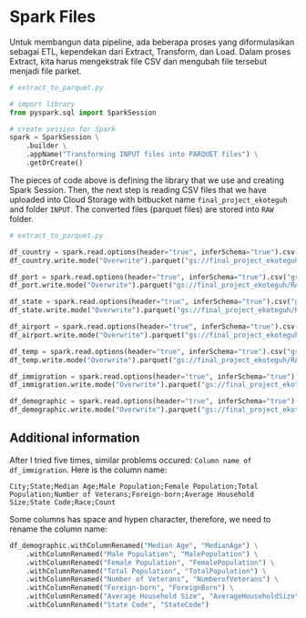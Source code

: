 # Spark Files

Untuk membangun data pipeline, ada beberapa proses yang diformulasikan sebagai ETL, kependekan dari Extract, Transform, dan Load. Dalam proses Extract, kita harus mengekstrak file CSV dan mengubah file tersebut menjadi file parket.

```python
# extract_to_parquet.py

# import library
from pyspark.sql import SparkSession

# create session for Spark
spark = SparkSession \
    .builder \
    .appName("Transforming INPUT files into PARQUET files") \
    .getOrCreate()
```

The pieces of code above is defining the library that we use and creating Spark Session. Then, the next step is reading CSV files that we have uploaded into Cloud Storage with bitbucket name `final_project_ekoteguh` and folder `INPUT`. The converted files (parquet files) are stored into `RAW` folder.

```python
# extract_to_parquet.py

df_country = spark.read.options(header="true", inferSchema="true").csv("gs://final_project_ekoteguh/INPUT/USCOUNTRY.csv")
df_country.write.mode("Overwrite").parquet("gs://final_project_ekoteguh/RAW/uscountry.parquet")

df_port = spark.read.options(header="true", inferSchema="true").csv("gs://final_project_ekoteguh/INPUT/USPORT.csv")
df_port.write.mode("Overwrite").parquet("gs://final_project_ekoteguh/RAW/usport.parquet")

df_state = spark.read.options(header="true", inferSchema="true").csv("gs://final_project_ekoteguh/INPUT/USSTATE.csv")
df_state.write.mode("Overwrite").parquet("gs://final_project_ekoteguh/RAW/usstate.parquet")

df_airport = spark.read.options(header="true", inferSchema="true").csv("gs://final_project_ekoteguh/INPUT/airport-codes_csv.csv")
df_airport.write.mode("Overwrite").parquet("gs://final_project_ekoteguh/RAW/airportcodes.parquet")

df_temp = spark.read.options(header="true", inferSchema="true").csv("gs://final_project_ekoteguh/INPUT/GlobalLandTemperaturesByCity.csv")
df_temp.write.mode("Overwrite").parquet("gs://final_project_ekoteguh/RAW/globaltempbycity.parquet")

df_immigration = spark.read.options(header="true", inferSchema="true").csv("gs://final_project_ekoteguh/INPUT/immigration_data_sample.csv")
df_immigration.write.mode("Overwrite").parquet("gs://final_project_ekoteguh/RAW/imigration.parquet")

df_demographic = spark.read.options(header="true", inferSchema="true").csv("gs://final_project_ekoteguh/INPUT/us-cities-demographics.csv")
df_demographic.write.mode("Overwrite").parquet("gs://final_project_ekoteguh/RAW/demographic.parquet")
```

## Additional information

After I tried five times, similar problems occured: `Column name of df_immigration`. Here is the column name:

```csv
City;State;Median Age;Male Population;Female Population;Total Population;Number of Veterans;Foreign-born;Average Household Size;State Code;Race;Count
```

Some columns has space and hypen character, therefore, we need to rename the column name:

```python
df_demographic.withColumnRenamed("Median Age", "MedianAge") \
    .withColumnRenamed("Male Population", "MalePopulation") \
    .withColumnRenamed("Female Population", "FemalePopulation") \
    .withColumnRenamed("Total Population", "TotalPopulation") \
    .withColumnRenamed("Number of Veterans", "NumberofVeterans") \
    .withColumnRenamed("Foreign-born", "ForeignBorn") \
    .withColumnRenamed("Average Household Size", "AverageHouseholdSize") \
    .withColumnRenamed("State Code", "StateCode")
```
